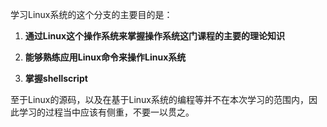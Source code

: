 学习Linux系统的这个分支的主要目的是：

1. **通过Linux这个操作系统来掌握操作系统这门课程的主要的理论知识**

2. **能够熟练应用Linux命令来操作Linux系统**
3. **掌握shellscript**

至于Linux的源码，以及在基于Linux系统的编程等并不在本次学习的范围内，因此学习的过程当中应该有侧重，不要一以贯之。

